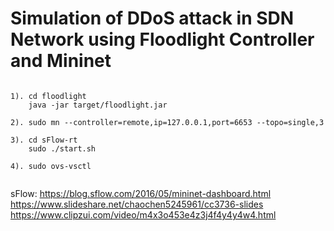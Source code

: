 # Simulation of DDoS attack in SDN Network using Floodlight Controller and Mininet

```

1). cd floodlight
    java -jar target/floodlight.jar

2). sudo mn --controller=remote,ip=127.0.0.1,port=6653 --topo=single,3

3). cd sFlow-rt
    sudo ./start.sh

4). sudo ovs-vsctl 


```

sFlow:
https://blog.sflow.com/2016/05/mininet-dashboard.html
https://www.slideshare.net/chaochen5245961/cc3736-slides
https://www.clipzui.com/video/m4x3o453e4z3j4f4y4y4w4.html
